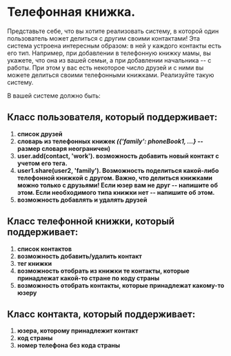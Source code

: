# Телефонная книжка.

Представьте себе, что вы хотите реализовать систему, в которой один пользователь может делиться с другим своими контактами!
Эта система устроена интересным образом: в ней у каждого контакты есть его тип. Например, при добавлении в телефонную книжку мамы,
вы укажете, что она из вашей семьи, а при добавлении начальника -- с работы.
При этом у вас есть некоторое число друзей и с ними вы можете делиться своими телефонными книжками.
Реализуйте такую систему.

В вашей системе должно быть:

## Класс пользователя, который поддерживает:

1. **список друзей**
2. **словарь из телефонных книжек **_({'family': phoneBook1, ...}_** -- размер словаря неограничен)**
3. **user.add(contact, 'work'). возможность добавить новый контакт с учетом его тега.**
4. **user1.share(user2, 'family'). Возможность поделиться какой-либо телефонной книжкой с другом. Важно, что делиться книжками можно только с друзьями!
   Если юзер вам не друг -- напишите об этом. Если необходимого типа книжки нет -- напишите об этом.**
5. **возможность добавлять и удалять друзей**

## Класс телефонной книжки, который поддерживает:

1. **список контактов**
2. **возможность добавить/удалить контакт**
3. **тег книжки**
4. **возможность отобрать из книжки те контакты, которые принадлежат какой-то стране по коду страны**
5. **возможность отобрать контакты, которые принадлежат какому-то юзеру**

## Класс контакта, который поддерживает:

1. **юзера, которому принадлежит контакт**
2. **код страны**
3. **номер телефона без кода страны**
